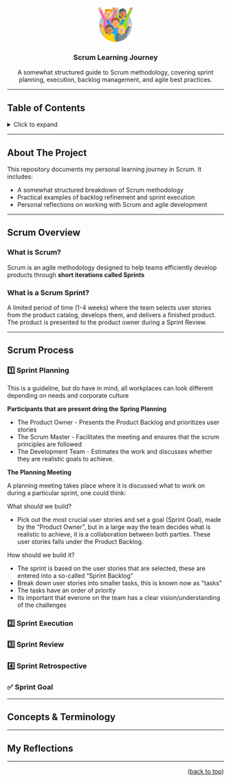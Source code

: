 <a id="readme-top"></a>

<br />
<div align="center">
  <a href="https://github.com/Jeria93/scrum-guide">
    <img src="diversity.png" alt="Logo" width="80" height="80">
  </a>

  <h3 align="center">Scrum Learning Journey</h3>

  <p align="center">
    A somewhat structured guide to Scrum methodology, covering sprint planning, execution, backlog management, and agile best practices.
  </p>
</div>

---
## Table of Contents
<details>
  <summary>Click to expand</summary>
  <ol>
    <li><a href="#about-the-project">About The Project</a></li>
    <li><a href="#scrum-overview">Scrum Overview</a></li>
    <li><a href="#scrum-process">Scrum Process</a>
      <ul>
        <li><a href="#sprint-planning">Sprint Planning</a></li>
        <li><a href="#sprint-execution">Sprint Execution</a></li>
        <li><a href="#sprint-review">Sprint Review</a></li>
        <li><a href="#sprint-retrospective">Sprint Retrospective</a></li>
      </ul>
    </li>
    <li><a href="#concepts-and-terminology">Concepts & Terminology</a></li>
    <li><a href="#my-reflections">My Reflections</a></li>
    <li><a href="#contact">Contact</a></li>
  </ol>
</details>

---
## About The Project
This repository documents my personal learning journey in Scrum. It includes:
- A somewhat structured breakdown of Scrum methodology
- Practical examples of backlog refinement and sprint execution
- Personal reflections on working with Scrum and agile development
---
## Scrum Overview
### What is Scrum?
Scrum is an agile methodology designed to help teams efficiently develop products through **short iterations called Sprints**

### What is a Scrum Sprint?

A limited period of time (1-4 weeks) where the team selects user stories from the product catalog, develops them, and delivers a finished product. The product is presented to the product owner during a Sprint Review.

---
## Scrum Process

### **1️⃣ Sprint Planning**
This is a guideline, but do have in mind, all workplaces can look different depending on needs and corporate culture

**Participants that are present dring the Spring Planning**

- The Product Owner - Presents the Product Backlog and prioritizes user stories
- The Scrum Master - Facilitates the meeting and ensures that the scrum principles are followed
- The Development Team - Estimates the work and discusses whether they are realistic goals to achieve.

**The Planning Meeting**

A planning meeting takes place where it is discussed what to work on during a particular sprint, one could think:

What should we build?
- Pick out the most crucial user stories and set a goal (Sprint Goal), made by the “Product Owner”, but in a large way the team decides what is realistic to achieve, it is a collaboration between both parties. These user stories falls under the Product Backlog.

How should we build it? 
- The sprint is based on the user stories that are selected, these are entered into a so-called “Sprint Backlog”
- Break down user stories into smaller tasks, this is known now as "tasks"
- The tasks have an order of priority
- Its important that everone on the team has a clear vision/understanding of the challenges

### **2️⃣ Sprint Execution**


### **3️⃣ Sprint Review**
### **4️⃣ Sprint Retrospective**
### **✅ Sprint Goal**
---
## Concepts & Terminology
---
## My Reflections
---


<p align="right">(<a href="#readme-top">back to top</a>)</p>
